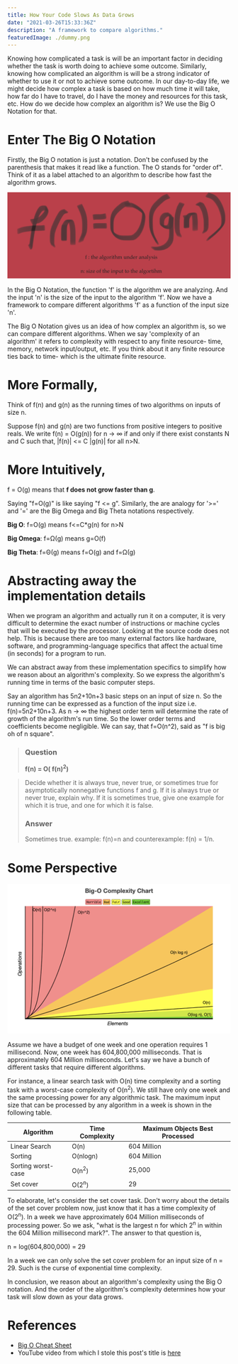 ```yaml
---
title: How Your Code Slows As Data Grows
date: "2021-03-26T15:33:36Z"
description: "A framework to compare algorithms."
featuredImage: ./dummy.png
---
```


<style>
code{
    color:#E9BC3E
}
</style>

Knowing how complicated a task is will be an important factor in deciding whether the task is worth doing to achieve some outcome. Similarly, knowing how complicated an algorithm is will be a strong indicator of whether to use it or not to achieve some outcome. In our day-to-day life, we might decide how complex a task is based on how much time it will take, how far do I have to travel, do I have the money and resources for this task, etc. How do we decide how complex an algorithm is? We use the Big O Notation for that. 

# Enter The Big O Notation

Firstly, the Big O notation is just a notation. Don't be confused by the parenthesis that makes it read like a function. The O stands for "order of". Think of it as a label attached to an algorithm to describe how fast the algorithm grows.

![big-O-notation](./big-O-notation.png)

In the Big O Notation, the function 'f' is the algorithm we are analyzing. And the input 'n' is the size of the input to the algorithm 'f'. Now we have a framework to compare different algorithms 'f' as a function of the input size 'n'.

The Big O Notation gives us an idea of how complex an algorithm is, so we can compare different algorithms. When we say 'complexity of an algorithm' it refers to complexity with respect to any finite resource- time, memory, network input/output, etc. If you think about it any finite resource ties back to time- which is the ultimate finite resource.

# More Formally,
Think of f(n) and g(n) as the running times of two algorithms on inputs of size n.

Suppose f(n) and g(n) are two functions from positive integers to positive reals. We write f(n) = O(g(n)) for n -> ∞ if and only if there exist constants N and C such that, |f(n)| <= C |g(n)| for all n>N.


# More Intuitively,
f = O(g) means that **f does not grow faster than g**.

Saying "f=O(g)" is like saying "f <= g". Similarly, the are analogy for '>=' and '=' are the Big Omega and Big Theta notations respectively.

**Big O**: f=O(g) means f<=C*g(n) for n>N

**Big Omega**: f=Ω(g) means g=O(f)

**Big Theta**: f=Θ(g) means f=O(g) and f=Ω(g)


# Abstracting away the implementation details
When we program an algorithm and actually run it on a computer, it is very difficult to determine the exact number of instructions or machine cycles that will be executed by the processor. Looking at the source code does not help. This is because there are too many external factors like hardware, software, and programming-language specifics that affect the actual time (in seconds) for a program to run.

We can abstract away from these implementation specifics to simplify how we reason about an algorithm's complexity. So we express the algorithm's running time in terms of the basic computer steps.

Say an algorithm has 5n2+10n+3 basic steps on an input of size n. So the running time can be expressed as a function of the input size i.e. f(n)=5n2+10n+3. As n -> ∞ the highest order term will determine the rate of growth of the algorithm's run time. So the lower order terms and coefficients become negligible. We can say, that f=O(n^2), said as "f is big oh of n square".

>### Question
> **f(n) = O( f(n)<sup>2</sup>)**

>Decide whether it is always true, never true, or sometimes true for asymptotically nonnegative functions f and g. If it is always true or never true, explain why. If it is sometimes true, give one example for which it is true, and one for which it is false.
>### Answer
>Sometimes true. example: f(n)=n and counterexample: f(n) = 1/n.

# Some Perspective
![big-O-cheat-sheet](./big-o-complexity-chart.png)

Assume we have a budget of one week and one operation requires 1 millisecond. Now, one week has 604,800,000 milliseconds. That is approximately 604 Million milliseconds. Let's say we have a bunch of different tasks that require different algorithms.

For instance, a linear search task with O(n) time complexity and a sorting task with a worst-case complexity of O(n<sup>2</sup>). We still have only one week and the same processing power for any algorithmic task. The maximum input size that can be processed by any algorithm in a week is shown in the following table.  

|Algorithm|Time Complexity|Maximum Objects Best Processed  |
|--|--|--|
| Linear Search| O(n) | 604 Million |
| Sorting| O(nlogn) | 604 Million |
| Sorting worst-case| O(n<sup>2</sup>) | 25,000 |
| Set cover| O(2<sup>n</sup>) | 29 |

To elaborate, let's consider the set cover task. Don't worry about the details of the set cover problem now, just know that it has a time complexity of O(2<sup>n</sup>). In a week we have approximately 604 Million milliseconds of processing power. So we ask, "what is the largest n for which 2<sup>n</sup> in within the 604 Million millisecond mark?". The answer to that question is, 

n = log(604,800,000) = 29

In a week we can only solve the set cover problem for an input size of n = 29. Such is the curse of exponential time complexity. 

In conclusion, we reason about an algorithm's complexity using the Big O notation. And the order of the algorithm's complexity determines how your task will slow down as your data grows.

# References
* [Big O Cheat Sheet](https://www.bigocheatsheet.com/)
* YouTube video from which I stole this post's title is [here](https://www.youtube.com/watch?v=duvZ-2UK0fc)







